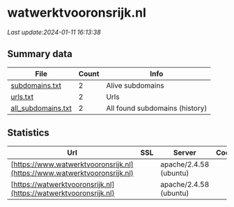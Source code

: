 # watwerktvooronsrijk.nl
*Last update:2024-01-11 16:13:38*
## Summary data
| File       | Count | Info |
|------------|-------|------|
|[subdomains.txt](/data/watwerktvooronsrijk/subdomains.txt)|2|Alive subdomains|
|[urls.txt](/data/watwerktvooronsrijk/urls.txt)|2|Urls|
|[all_subdomains.txt](/data/watwerktvooronsrijk/all_subdomains.txt)|2|All found subdomains (history)|
## Statistics
| Url | SSL | Server | Cookie | HSTS | CSP | XFO | XXP | RP | Tech |
|------------|-------|------|------|------|------|------|------|------|------|
|[https://www.watwerktvooronsrijk.nl](https://www.watwerktvooronsrijk.nl)| |apache/2.4.58 (ubuntu)| |:white_check_mark: | |:warning: |:white_check_mark: | |:white_check_mark: | |:white_check_mark: | |Apache HTTP Server:2...| |
|[https://watwerktvooronsrijk.nl](https://watwerktvooronsrijk.nl)| |apache/2.4.58 (ubuntu)| |:white_check_mark: | |:warning: |:white_check_mark: | |:white_check_mark: | |:white_check_mark: | |Apache HTTP Server:2...| |